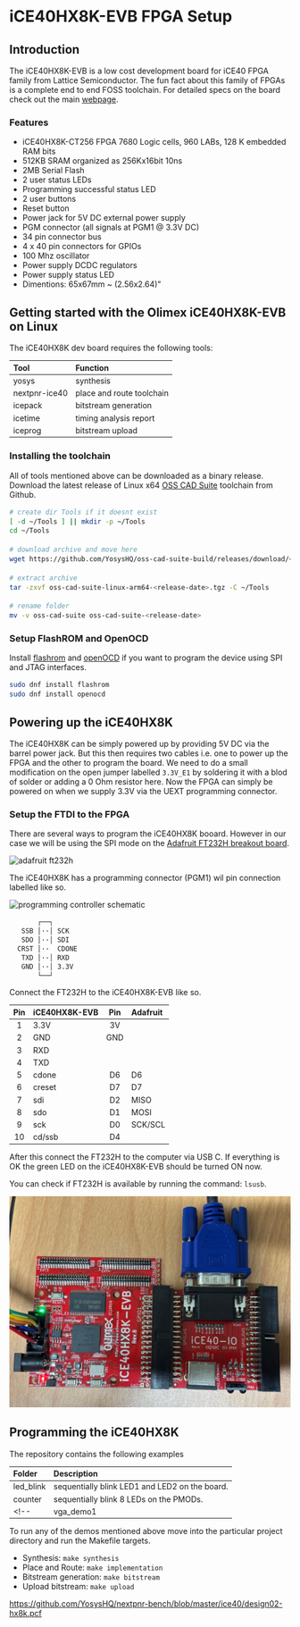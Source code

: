 # iCE40HX8K-EVB FPGA Setup

## Introduction

The iCE40HX8K-EVB is a low cost development board for iCE40 FPGA family from Lattice Semiconductor.
The fun fact about this family of FPGAs is a complete end to end FOSS toolchain.
For detailed specs on the board check out the main [webpage](https://www.olimex.com/Products/FPGA/iCE40/iCE40HX8K-EVB/open-source-hardware).


### Features

- iCE40HX8K-CT256 FPGA 7680 Logic cells, 960 LABs, 128 K embedded RAM bits
- 512KB SRAM organized as 256Kx16bit 10ns
- 2MB Serial Flash
- 2 user status LEDs
- Programming successful status LED
- 2 user buttons
- Reset button
- Power jack for 5V DC external power supply
- PGM connector (all signals at PGM1 @ 3.3V DC)
- 34 pin connector bus
- 4 x 40 pin connectors for GPIOs
- 100 Mhz oscillator
- Power supply DCDC regulators
- Power supply status LED
- Dimentions: 65x67mm ~ (2.56x2.64)"

## Getting started with the Olimex iCE40HX8K-EVB on Linux

The iCE40HX8K dev board requires the following tools:

| Tool          | Function                  |
| :------------ | :------------------------ |
| yosys         | synthesis                 |
| nextpnr-ice40 | place and route toolchain |
| icepack       | bitstream generation      |
| icetime       | timing analysis report    |
| iceprog       | bitstream upload          |

### Installing the toolchain

All of tools mentioned above can be downloaded as a binary release. Download the latest release of
Linux x64 [OSS CAD Suite](https://github.com/YosysHQ/oss-cad-suite-build/releases) toolchain from Github.

```bash
# create dir Tools if it doesnt exist
[ -d ~/Tools ] || mkdir -p ~/Tools
cd ~/Tools

# download archive and move here
wget https://github.com/YosysHQ/oss-cad-suite-build/releases/download/<release-date>/oss-cad-suite-linux-arm64- <release-date>.tgz

# extract archive
tar -zxvf oss-cad-suite-linux-arm64-<release-date>.tgz -C ~/Tools

# rename folder
mv -v oss-cad-suite oss-cad-suite-<release-date>
```

### Setup FlashROM and OpenOCD

Install [flashrom](https://github.com/flashrom/flashrom) and [openOCD]() if you want to program the
device using SPI and JTAG interfaces.

```bash
sudo dnf install flashrom
sudo dnf install openocd
```

## Powering up the iCE40HX8K

The iCE40HX8K can be simply powered up by providing 5V DC via the barrel power jack. But this then
requires two cables i.e. one to power up the FPGA and the other to program the board. We need to do
a small modification on the open jumper labelled `3.3V_E1` by soldering it with a blod of solder or
adding a 0 Ohm resistor here. Now the FPGA can simply be powered on when we supply 3.3V via the UEXT
programming connector.

<!-- NOTE: insert image -->

### Setup the FTDI to the FPGA

There are several ways to program the iCE40HX8K booard. However in our case we will be using the SPI
mode on the [Adafruit FT232H breakout board](https://www.adafruit.com/product/2264).

![adafruit ft232h](https://cdn-learn.adafruit.com/assets/assets/000/088/862/medium640/sensors_ft232h_usbc_pintouts.jpg)

The iCE40HX8K has a programming connector (PGM1) wil pin connection labelled like so.

![programming controller schematic](https://www.olimex.com/wiki/images/f/f8/ICE40PGM.jpg)

```
       ┌──┐
   SSB │··│ SCK
   SDO │··│ SDI
  CRST │··  CDONE
   TXD │··│ RXD
   GND │··│ 3.3V
       └──┘
```

Connect the FT232H to the iCE40HX8K-EVB like so.

| Pin | iCE40HX8K-EVB | Pin | Adafruit |
| :-: | :------------ | :-: | :------- |
|  1  | 3.3V          | 3V  |          |
|  2  | GND           | GND |          |
|  3  | RXD           |     |          |
|  4  | TXD           |     |          |
|  5  | cdone         | D6  | D6       |
|  6  | creset        | D7  | D7       |
|  7  | sdi           | D2  | MISO     |
|  8  | sdo           | D1  | MOSI     |
|  9  | sck           | D0  | SCK/SCL  |
| 10  | cd/ssb        | D4  |          |

After this connect the FT232H to the computer via USB C. If everything is OK the green LED on the
iCE40HX8K-EVB should be turned ON now.

You can check if FT232H is available by running the command: `lsusb`.

![olimex board](./images/olimex_board_setup.jpeg)

## Programming the iCE40HX8K

The repository contains the following examples

| Folder | Description |
| :-- |:-- |
| led_blink | sequentially blink LED1 and LED2 on the board. |
| counter | sequentially blink 8 LEDs on the PMODs. |
<!-- | vga_demo1 | displays a small dot on the centre of the screen. | -->

To run any of the demos mentioned above move into the particular project directory and run the
Makefile targets.

- Synthesis:            `make synthesis`
- Place and Route:      `make implementation`
- Bitstream generation: `make bitstream`
- Upload bitstream:     `make upload`



<!-- ## Sources -->
<!-- - [1](https://github.com/plex1/raspice40) -->
<!-- - [2](https://hedmen.org/icestorm-doc/icestorm.html#Pin-mappings) -->
<!-- - [3](https://ihateyour.cloud/post/20200604-1.html) -->
<!-- - [4](https://bitbucket.org/cocoacrumbselectronics/ice40hx1k-evb-demo/src/master/) -->
<!-- - [5](https://github.com/Dreadrik/fpga-stopwatch) -->
<!-- - [6](https://gist.github.com/Forty-Bot/ea32c43c0e451ffe0eb155cc14305947) -->
<!-- - [7](https://github.com/hdl/constraints/blob/main/board/iCE40-HX8K/constraints.pcf) -->
https://github.com/YosysHQ/nextpnr-bench/blob/master/ice40/design02-hx8k.pcf
